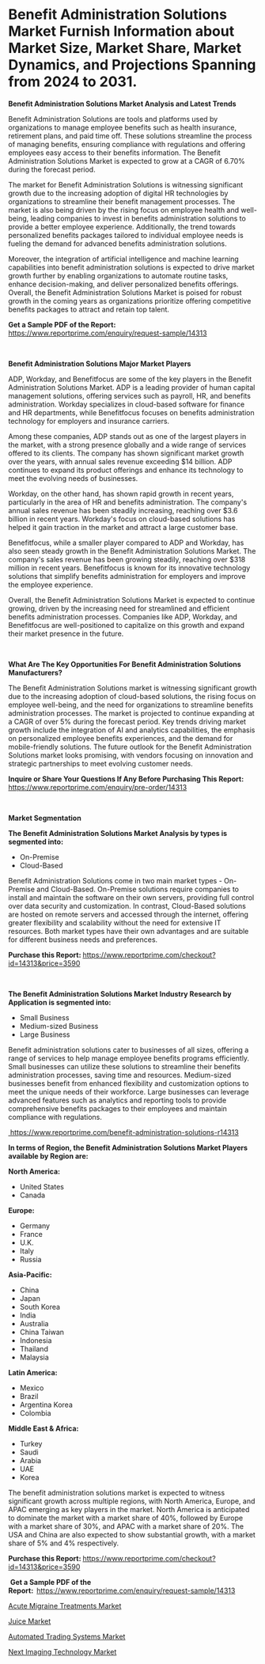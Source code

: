<p><h1>Benefit Administration Solutions Market Furnish Information about Market Size, Market Share, Market Dynamics, and Projections Spanning from 2024 to 2031.</h1></p><p><strong>Benefit Administration Solutions Market Analysis and Latest Trends</strong></p>
<p><p>Benefit Administration Solutions are tools and platforms used by organizations to manage employee benefits such as health insurance, retirement plans, and paid time off. These solutions streamline the process of managing benefits, ensuring compliance with regulations and offering employees easy access to their benefits information. The Benefit Administration Solutions Market is expected to grow at a CAGR of 6.70% during the forecast period.</p><p>The market for Benefit Administration Solutions is witnessing significant growth due to the increasing adoption of digital HR technologies by organizations to streamline their benefit management processes. The market is also being driven by the rising focus on employee health and well-being, leading companies to invest in benefits administration solutions to provide a better employee experience. Additionally, the trend towards personalized benefits packages tailored to individual employee needs is fueling the demand for advanced benefits administration solutions.</p><p>Moreover, the integration of artificial intelligence and machine learning capabilities into benefit administration solutions is expected to drive market growth further by enabling organizations to automate routine tasks, enhance decision-making, and deliver personalized benefits offerings. Overall, the Benefit Administration Solutions Market is poised for robust growth in the coming years as organizations prioritize offering competitive benefits packages to attract and retain top talent.</p></p>
<p><strong>Get a Sample PDF of the Report:&nbsp;</strong> <a href="https://www.reportprime.com/enquiry/request-sample/14313">https://www.reportprime.com/enquiry/request-sample/14313</a></p>
<p>&nbsp;</p>
<p><strong>Benefit Administration Solutions Major Market Players</strong></p>
<p><p>ADP, Workday, and Benefitfocus are some of the key players in the Benefit Administration Solutions Market. ADP is a leading provider of human capital management solutions, offering services such as payroll, HR, and benefits administration. Workday specializes in cloud-based software for finance and HR departments, while Benefitfocus focuses on benefits administration technology for employers and insurance carriers.</p><p>Among these companies, ADP stands out as one of the largest players in the market, with a strong presence globally and a wide range of services offered to its clients. The company has shown significant market growth over the years, with annual sales revenue exceeding $14 billion. ADP continues to expand its product offerings and enhance its technology to meet the evolving needs of businesses.</p><p>Workday, on the other hand, has shown rapid growth in recent years, particularly in the area of HR and benefits administration. The company's annual sales revenue has been steadily increasing, reaching over $3.6 billion in recent years. Workday's focus on cloud-based solutions has helped it gain traction in the market and attract a large customer base.</p><p>Benefitfocus, while a smaller player compared to ADP and Workday, has also seen steady growth in the Benefit Administration Solutions Market. The company's sales revenue has been growing steadily, reaching over $318 million in recent years. Benefitfocus is known for its innovative technology solutions that simplify benefits administration for employers and improve the employee experience.</p><p>Overall, the Benefit Administration Solutions Market is expected to continue growing, driven by the increasing need for streamlined and efficient benefits administration processes. Companies like ADP, Workday, and Benefitfocus are well-positioned to capitalize on this growth and expand their market presence in the future.</p></p>
<p>&nbsp;</p>
<p><strong>What Are The Key Opportunities For Benefit Administration Solutions Manufacturers?</strong></p>
<p><p>The Benefit Administration Solutions market is witnessing significant growth due to the increasing adoption of cloud-based solutions, the rising focus on employee well-being, and the need for organizations to streamline benefits administration processes. The market is projected to continue expanding at a CAGR of over 5% during the forecast period. Key trends driving market growth include the integration of AI and analytics capabilities, the emphasis on personalized employee benefits experiences, and the demand for mobile-friendly solutions. The future outlook for the Benefit Administration Solutions market looks promising, with vendors focusing on innovation and strategic partnerships to meet evolving customer needs.</p></p>
<p><strong>Inquire or Share Your Questions If Any Before Purchasing This Report:</strong> <a href="https://www.reportprime.com/enquiry/pre-order/14313">https://www.reportprime.com/enquiry/pre-order/14313</a></p>
<p>&nbsp;</p>
<p><strong>Market Segmentation</strong></p>
<p><strong>The Benefit Administration Solutions Market Analysis by types is segmented into:</strong></p>
<p><ul><li>On-Premise</li><li>Cloud-Based</li></ul></p>
<p><p>Benefit Administration Solutions come in two main market types - On-Premise and Cloud-Based. On-Premise solutions require companies to install and maintain the software on their own servers, providing full control over data security and customization. In contrast, Cloud-Based solutions are hosted on remote servers and accessed through the internet, offering greater flexibility and scalability without the need for extensive IT resources. Both market types have their own advantages and are suitable for different business needs and preferences.</p></p>
<p><strong>Purchase this Report:&nbsp;</strong><a href="https://www.reportprime.com/checkout?id=14313&price=3590">https://www.reportprime.com/checkout?id=14313&price=3590</a></p>
<p>&nbsp;</p>
<p><strong>The Benefit Administration Solutions Market Industry Research by Application is segmented into:</strong></p>
<p><ul><li>Small Business</li><li>Medium-sized Business</li><li>Large Business</li></ul></p>
<p><p>Benefit administration solutions cater to businesses of all sizes, offering a range of services to help manage employee benefits programs efficiently. Small businesses can utilize these solutions to streamline their benefits administration processes, saving time and resources. Medium-sized businesses benefit from enhanced flexibility and customization options to meet the unique needs of their workforce. Large businesses can leverage advanced features such as analytics and reporting tools to provide comprehensive benefits packages to their employees and maintain compliance with regulations.</p></p>
<p><a href="https://www.reportprime.com/benefit-administration-solutions-r14313">&nbsp;https://www.reportprime.com/benefit-administration-solutions-r14313</a></p>
<p><strong>In terms of Region, the Benefit Administration Solutions Market Players available by Region are:</strong></p>
<p>
    <p> <strong> North America: </strong>
        <ul>
            <li>United States</li>
            <li>Canada</li>
        </ul>
        </p> 
    <p> <strong> Europe: </strong>
        <ul>
            <li>Germany</li>
            <li>France</li>
            <li>U.K.</li>
            <li>Italy</li>
            <li>Russia</li>
        </ul>
        </p> 
    <p> <strong> Asia-Pacific: </strong>
        <ul>
            <li>China</li>
            <li>Japan</li>
            <li>South Korea</li>
            <li>India</li>
            <li>Australia</li>
            <li>China Taiwan</li>
            <li>Indonesia</li>
            <li>Thailand</li>
            <li>Malaysia</li>
        </ul>
        </p> 
    <p> <strong> Latin America: </strong>
        <ul>
            <li>Mexico</li>
            <li>Brazil</li>
            <li>Argentina Korea</li>
            <li>Colombia</li>
        </ul>
        </p> 
    <p> <strong> Middle East & Africa: </strong>
        <ul>
            <li>Turkey</li>
            <li>Saudi</li>
            <li>Arabia</li>
            <li>UAE</li>
            <li>Korea</li>
        </ul>
    </p>
    </p>
<p><p>The benefit administration solutions market is expected to witness significant growth across multiple regions, with North America, Europe, and APAC emerging as key players in the market. North America is anticipated to dominate the market with a market share of 40%, followed by Europe with a market share of 30%, and APAC with a market share of 20%. The USA and China are also expected to show substantial growth, with a market share of 5% and 4% respectively.</p></p>
<p><strong>Purchase this Report: </strong><a href="https://www.reportprime.com/checkout?id=14313&price=3590">https://www.reportprime.com/checkout?id=14313&price=3590</a></p>
<p>&nbsp;<strong>Get a Sample PDF of the Report:&nbsp;&nbsp;</strong><a href="https://www.reportprime.com/enquiry/request-sample/14313">https://www.reportprime.com/enquiry/request-sample/14313</a></p>
<p><strong></strong></p>
<p><p><a href="https://github.com/mauripalmi/Market-Research-Report-List-4/blob/main/acute-migraine-treatments-market.md">Acute Migraine Treatments Market</a></p><p><a href="https://issuu.com/reportprime-2/docs/juice-market-size-2030.pptx">Juice Market</a></p><p><a href="https://github.com/gulaimolin/Market-Research-Report-List-5/blob/main/automated-trading-systems-market.md">Automated Trading Systems Market</a></p><p><a href="https://issuu.com/reportprime-2/docs/next-imaging-technology-market-size-2030.pptx">Next Imaging Technology Market</a></p></p>